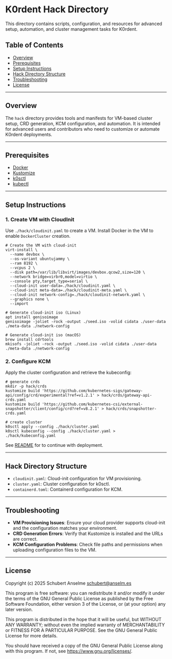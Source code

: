 # K0rdent Hack Directory

This directory contains scripts, configuration, and resources for advanced setup, automation, and cluster management tasks for K0rdent.

## Table of Contents

- [Overview](#overview)
- [Prerequisites](#prerequisites)
- [Setup Instructions](#setup-instructions)
- [Hack Directory Structure](#hack-directory-structure)
- [Troubleshooting](#troubleshooting)
- [License](#license)

---

## Overview

The `hack` directory provides tools and manifests for VM-based cluster setup, CRD generation, KCM configuration, and automation. It is intended for advanced users and contributors who need to customize or automate K0rdent deployments.

---

## Prerequisites

- [Docker](https://www.docker.com/)
- [Kustomize](https://kubectl.docs.kubernetes.io/installation/kustomize/)
- [k0sctl](https://docs.k0sproject.io/latest/k0sctl-install/)
- [kubectl](https://kubernetes.io/docs/tasks/tools/)

---

## Setup Instructions

### 1. Create VM with CloudInit

Use `./hack/cloudinit.yaml` to create a VM. Install Docker in the VM to enable `DockerCluster` creation.

```shell
# Create the VM with cloud-init
virt-install \
  --name devbox \
  --os-variant ubuntujammy \
  --ram 8192 \
  --vcpus 2 \
  --disk path=/var/lib/libvirt/images/devbox.qcow2,size=120 \
  --network bridge=virbr0,model=virtio \
  --console pty,target_type=serial \
  --cloud-init user-data=./hack/cloudinit.yaml \
  --cloud-init meta-data=./hack/cloudinit-meta.yaml \
  --cloud-init network-config=./hack/cloudinit-network.yaml \
  --graphics none \
  --import

# Generate cloud-init iso (Linux)
apt install genisoimage
genisoimage -joliet -rock -output ./seed.iso -volid cidata ./user-data ./meta-data ./network-config 

# Generate cloud-init iso (macOS)
brew install cdrtools
mkisofs -joliet -rock -output ./seed.iso -volid cidata ./user-data ./meta-data ./network-config 
```

### 2. Configure KCM

Apply the cluster configuration and retrieve the kubeconfig:

  ```shell
  # generate crds
  mkdir -p hack/crds
  kustomize build 'https://github.com/kubernetes-sigs/gateway-api/config/crd/experimental?ref=v1.2.1' > hack/crds/gateway-api-crds.yaml
  kustomize build 'https://github.com/kubernetes-csi/external-snapshotter/client/config/crd?ref=v8.2.1' > hack/crds/snapshotter-crds.yaml

  # create cluster
  k0sctl apply --config ./hack/cluster.yaml
  k0sctl kubeconfig --config ./hack/cluster.yaml > ./hack/kubeconfig.yaml
  ```

See [README](../README.md#4-deploy-management-workload) for to continue with deployment.

---

## Hack Directory Structure

- `cloudinit.yaml`: Cloud-init configuration for VM provisioning.
- `cluster.yaml`: Cluster configuration for k0sctl.
- `containerd.toml`: Containerd configuration for KCM.

---

## Troubleshooting

- **VM Provisioning Issues**: Ensure your cloud provider supports cloud-init and the configuration matches your environment.
- **CRD Generation Errors**: Verify that Kustomize is installed and the URLs are correct.
- **KCM Configuration Problems**: Check file paths and permissions when uploading configuration files to the VM.

---

## License

Copyright (c) 2025 Schubert Anselme <schubert@anselm.es>

This program is free software: you can redistribute it and/or modify
it under the terms of the GNU General Public License as published by
the Free Software Foundation, either version 3 of the License, or
(at your option) any later version.

This program is distributed in the hope that it will be useful,
but WITHOUT ANY WARRANTY; without even the implied warranty of
MERCHANTABILITY or FITNESS FOR A PARTICULAR PURPOSE. See the
GNU General Public License for more details.

You should have received a copy of the GNU General Public License
along with this program. If not, see <https://www.gnu.org/licenses/>.
